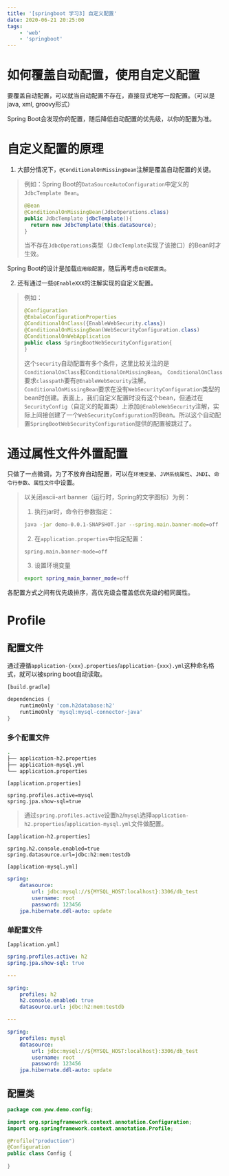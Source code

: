 ```yaml
---
title: '[springboot 学习3] 自定义配置'
date: 2020-06-21 20:25:00
tags:
    - 'web'
    - 'springboot'
---
```


# 如何覆盖自动配置，使用自定义配置

要覆盖自动配置，可以就当自动配置不存在，直接显式地写一段配置。（可以是java, xml, groovy形式）

Spring Boot会发现你的配置，随后降低自动配置的优先级，以你的配置为准。


# 自定义配置的原理

1. 大部分情况下，`@ConditionalOnMissingBean`注解是覆盖自动配置的关键。

> 例如：Spring Boot的`DataSourceAutoConfiguration`中定义的`JdbcTemplate Bean`。
> 
> ```java
> @Bean
> @ConditionalOnMissingBean(JdbcOperations.class)
> public JdbcTemplate jdbcTemplate(){
>   return new JdbcTemplate(this.dataSource);
> }
> ```
> 
> 当不存在`JdbcOperations`类型（`JdbcTemplate`实现了该接口）的Bean时才生效。

Spring Boot的设计是加载`应用级配置`，随后再考虑`自动配置类`。

2. 还有通过一些`@EnableXXX`的注解实现的自定义配置。

> 例如：
> 
> ```java
> @Configuration
> @EnbaleConfigurationProperties
> @ConditionalOnClass({EnableWebSecurity.class})
> @ConditionalOnMissingBean(WebSecurityConfiguration.class)
> @ConditionalOnWebApplication
> public class SpringBootWebSecurityConfiguration{
> }
> ```
>
> 这个`security`自动配置有多个条件，这里比较关注的是`ConditionalOnClass`和`ConditionalOnMissingBean`。
> `ConditionalOnClass`要求`classpath`要有`@EnableWebSecurity`注解。
> `ConditionalOnMissingBean`要求在没有`WebSecurityConfiguration`类型的bean时创建。表面上，我们自定义配置时没有这个bean，但通过在`SecurityConfig`（自定义的配置类）上添加`@EnableWebSecurity`注解，实际上间接创建了一个`WebSecurityConfiguration`的Bean。所以这个自动配置`SpringBootWebSecurityConfiguration`提供的配置被跳过了。

# 通过属性文件外置配置

只做了一点微调，为了不放弃自动配置，可以在`环境变量`、`JVM系统属性`、`JNDI`、`命令行参数`、`属性文件`中设置。

> 以关闭ascii-art banner（运行时，Spring的文字图标）为例：
> 1. 执行jar时，命令行参数指定：
> ```sh
> java -jar demo-0.0.1-SNAPSHOT.jar --spring.main.banner-mode=off
> ```
> 2. 在`application.properties`中指定配置：
> ```properties
> spring.main.banner-mode=off
> ```
> 3. 设置环境变量
> ```sh
> export spring_main_banner_mode=off
> ```

各配置方式之间有优先级排序，高优先级会覆盖低优先级的相同属性。

# Profile

## 配置文件

通过遵循`application-{xxx}.properties`/`application-{xxx}.yml`这种命名格式，就可以被spring boot自动读取。

`[build.gradle]`

```gradle
dependencies {
	runtimeOnly 'com.h2database:h2'
	runtimeOnly 'mysql:mysql-connector-java'
}
```

### 多个配置文件

```sh
.
├── application-h2.properties
├── application-mysql.yml
└── application.properties
```

`[application.properties]`

```properties
spring.profiles.active=mysql
spring.jpa.show-sql=true
```

> 通过`spring.profiles.active`设置`h2`/`mysql`选择`application-h2.properties`/`application-mysql.yml`文件做配置。

`[application-h2.properties]`

```properties
spring.h2.console.enabled=true
spring.datasource.url=jdbc:h2:mem:testdb
```

`[application-mysql.yml]`

```yml
spring:
    datasource:
        url: jdbc:mysql://${MYSQL_HOST:localhost}:3306/db_test
        username: root
        password: 123456
    jpa.hibernate.ddl-auto: update
```

### 单配置文件

`[application.yml]`

```yml
spring.profiles.active: h2
spring.jpa.show-sql: true

---

spring:
    profiles: h2
    h2.console.enabled: true
    datasource.url: jdbc:h2:mem:testdb

---

spring:
    profiles: mysql
    datasource:
        url: jdbc:mysql://${MYSQL_HOST:localhost}:3306/db_test
        username: root
        password: 123456
    jpa.hibernate.ddl-auto: update
```


## 配置类

```java
package com.yww.demo.config;

import org.springframework.context.annotation.Configuration;
import org.springframework.context.annotation.Profile;

@Profile("production")
@Configuration
public class Config {
    
}
```
